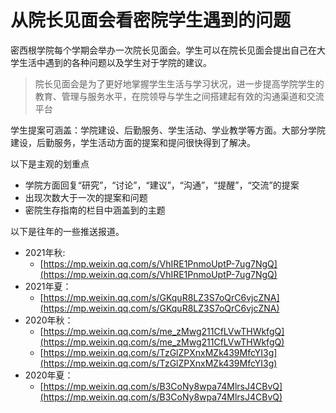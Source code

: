 # 从院长见面会看密院学生遇到的问题
密西根学院每个学期会举办一次院长见面会。学生可以在院长见面会提出自己在大学生活中遇到的各种问题以及学生对于学院的建议。
> 院长见面会是为了更好地掌握学生生活与学习状况，进一步提高学院学生的教育、管理与服务水平，在院领导与学生之间搭建起有效的沟通渠道和交流平台

学生提案可涵盖：学院建设、后勤服务、学生活动、学业教学等方面。大部分学院建设，后勤服务，学生活动方面的提案和提问很快得到了解决。

以下是主观的划重点

- 学院方面回复“研究”，“讨论”，“建议”，“沟通”，“提醒”，“交流”的提案
- 出现次数大于一次的提案和问题
- 密院生存指南的栏目中涵盖到的主题

以下是往年的一些推送报道。

- 2021年秋:
    - [https://mp.weixin.qq.com/s/VhIRE1PnmoUptP-7ug7NgQ](https://mp.weixin.qq.com/s/VhIRE1PnmoUptP-7ug7NgQ)
- 2021年夏：
    - [https://mp.weixin.qq.com/s/GKquR8LZ3S7oQrC6vjcZNA](https://mp.weixin.qq.com/s/GKquR8LZ3S7oQrC6vjcZNA)
- 2020年秋：
    - [https://mp.weixin.qq.com/s/me_zMwg211CfLVwTHWkfgQ](https://mp.weixin.qq.com/s/me_zMwg211CfLVwTHWkfgQ)
    - [https://mp.weixin.qq.com/s/TzGlZPXnxMZk439MfcYI3g](https://mp.weixin.qq.com/s/TzGlZPXnxMZk439MfcYI3g)
- 2020年夏：
    - [https://mp.weixin.qq.com/s/B3CoNy8wpa74MlrsJ4CBvQ](https://mp.weixin.qq.com/s/B3CoNy8wpa74MlrsJ4CBvQ)
